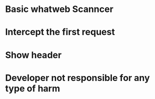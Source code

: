 # Basic whatweb Scanncer
# Intercept the first request
# Show header
# Developer not responsible for any type of harm
#
